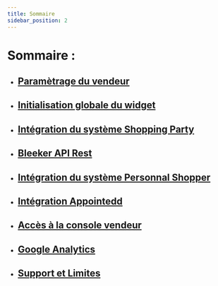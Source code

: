 ```yaml
---
title: Sommaire
sidebar_position: 2
---
```


# Sommaire :
* ## [Paramètrage du vendeur](./paramsell.md)
* ## [Initialisation globale du widget](./widgetinit.md)
* ## [Intégration du système Shopping Party](./integrersp/index.md)
* ## [Bleeker API Rest](./apirest.md)
* ## [Intégration du système Personnal Shopper](./personalshopper/appointeddresa.md)
* ## [Intégration Appointedd](./appointeddinteg.md)
* ## [Accès à la console vendeur](./sellerconsole.md)
* ## [Google Analytics](./googleanalytics.md)
* ## [Support et Limites](./limitsupport.md)